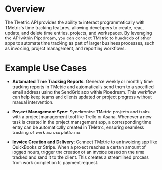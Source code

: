 # Overview

The TMetric API provides the ability to interact programmatically with TMetric's time tracking features, allowing developers to create, read, update, and delete time entries, projects, and workspaces. By leveraging the API within Pipedream, you can connect TMetric to hundreds of other apps to automate time tracking as part of larger business processes, such as invoicing, project management, and reporting workflows.

# Example Use Cases

- **Automated Time Tracking Reports**: Generate weekly or monthly time tracking reports in TMetric and automatically send them to a specified email address using the SendGrid app within Pipedream. This workflow can help keep teams and clients updated on project progress without manual intervention.

- **Project Management Sync**: Synchronize TMetric projects and tasks with a project management tool like Trello or Asana. Whenever a new task is created in the project management app, a corresponding time entry can be automatically created in TMetric, ensuring seamless tracking of work across platforms.

- **Invoice Creation and Delivery**: Connect TMetric to an invoicing app like QuickBooks or Stripe. When a project reaches a certain amount of logged hours, trigger the creation of an invoice based on the time tracked and send it to the client. This creates a streamlined process from work completion to payment request.
